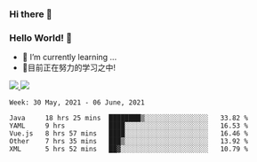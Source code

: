 ### Hi there 👋
### Hello World! 🙌

- 🌱 I’m currently learning ...
- 📖目前正在努力的学习之中!

<a href="https://github.com/anuraghazra/github-readme-stats">
  <img src="https://github-readme-stats.vercel.app/api?username=keyboardWithDream&show_icons=true&repo=github-readme-stats" />
</a>
<a href="https://github.com/anuraghazra/convoychat">
  <img src="https://github-readme-stats.vercel.app/api/top-langs/?username=keyboardWithDream&layout=compact&repo=convoychat" />
</a>



<!--START_SECTION:waka-->
```text
Week: 30 May, 2021 - 06 June, 2021

Java     18 hrs 25 mins  ████████▒░░░░░░░░░░░░░░░░   33.82 % 
YAML     9 hrs           ████░░░░░░░░░░░░░░░░░░░░░   16.53 % 
Vue.js   8 hrs 57 mins   ████░░░░░░░░░░░░░░░░░░░░░   16.46 % 
Other    7 hrs 35 mins   ███▒░░░░░░░░░░░░░░░░░░░░░   13.92 % 
XML      5 hrs 52 mins   ██▓░░░░░░░░░░░░░░░░░░░░░░   10.79 % 
```
<!--END_SECTION:waka-->
